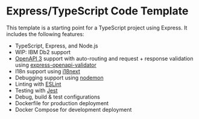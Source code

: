 # Express/TypeScript Code Template

This template is a starting point for a TypeScript project using Express. It includes the following features:
* TypeScript, Express, and Node.js
* WIP: IBM Db2 support
* [OpenAPI 3](https://www.openapis.org/) support with auto-routing and request + response validation using [express-openapi-validator](https://www.npmjs.com/package/express-openapi-validator)
* I18n support using [i18next](https://www.i18next.com/)
* Debugging support using [nodemon](https://www.npmjs.com/package/nodemon)
* Linting with [ESLint](https://eslint.org/)
* Testing with [Jest](https://jestjs.io/)
* Debug, build & test configurations
* Dockerfile for production deployment
* Docker Compose for development deployment